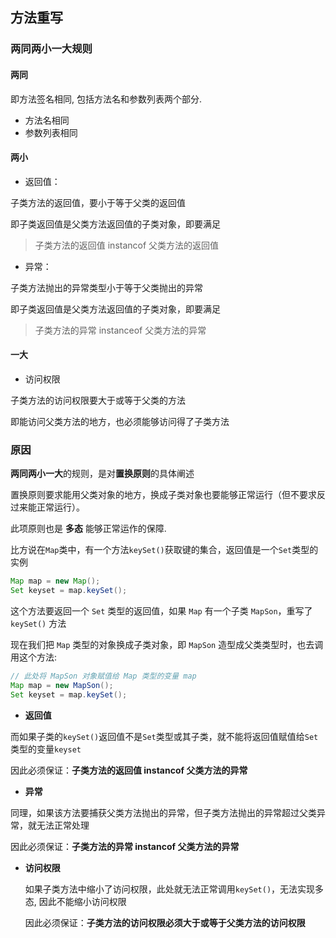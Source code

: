 ## 方法重写

### 两同两小一大规则

#### 两同

即方法签名相同, 包括方法名和参数列表两个部分. 

 - 方法名相同
 - 参数列表相同

#### 两小
 - 返回值：

  子类方法的返回值，要小于等于父类的返回值

  即子类返回值是父类方法返回值的子类对象，即要满足

  > 子类方法的返回值 instancof 父类方法的返回值


 - 异常：

  子类方法抛出的异常类型小于等于父类抛出的异常 

  即子类返回值是父类方法返回值的子类对象，即要满足

  > 子类方法的异常 instanceof 父类方法的异常
#### 一大
 - 访问权限

  子类方法的访问权限要大于或等于父类的方法

  即能访问父类方法的地方，也必须能够访问得了子类方法

### 原因
**两同两小一大**的规则，是对**置换原则**的具体阐述

置换原则要求能用父类对象的地方，换成子类对象也要能够正常运行（但不要求反过来能正常运行）。

此项原则也是 **多态** 能够正常运作的保障.

比方说在`Map`类中，有一个方法`keySet()`获取键的集合，返回值是一个`Set`类型的实例

```java
Map map = new Map();
Set keyset = map.keySet();
```

这个方法要返回一个 `Set` 类型的返回值，如果 `Map` 有一个子类 `MapSon`，重写了 `keySet()` 方法

现在我们把 `Map` 类型的对象换成子类对象，即 `MapSon` 造型成父类类型时，也去调用这个方法:

```java
// 此处将 MapSon 对象赋值给 Map 类型的变量 map
Map map = new MapSon();
Set keyset = map.keySet(); 
```


 - **返回值**

  而如果子类的`keySet()`返回值不是`Set`类型或其子类，就不能将返回值赋值给`Set`类型的变量`keyset`

  因此必须保证：**子类方法的返回值 instancof 父类方法的异常**

 - **异常**

  同理，如果该方法要捕获父类方法抛出的异常，但子类方法抛出的异常超过父类异常，就无法正常处理

  因此必须保证：**子类方法的异常 instancof 父类方法的异常**

- **访问权限**

  如果子类方法中缩小了访问权限，此处就无法正常调用`keySet()`，无法实现多态, 因此不能缩小访问权限

  因此必须保证：**子类方法的访问权限必须大于或等于父类方法的访问权限**
